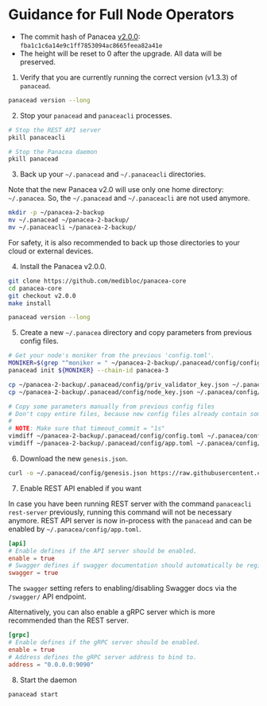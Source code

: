 # Guidance for Full Node Operators

- The commit hash of Panacea [v2.0.0](https://github.com/medibloc/panacea-core/releases/tag/v2.0.0): `fba1c1c6a14e9c1ff7853094ac8665feea82a41e`
- The height will be reset to 0 after the upgrade. All data will be preserved.

1. Verify that you are currently running the correct version (v1.3.3) of `panacead`.
```bash
panacead version --long
```

2. Stop your `panacead` and `panaceacli` processes.
```bash
# Stop the REST API server
pkill panaceacli

# Stop the Panacea daemon
pkill panacead
```

3. Back up your `~/.panacead` and `~/.panaceacli` directories.

Note that the new Panacea v2.0 will use only one home directory: `~/.panacea`.
So, the `~/.panacead` and `~/.panaceacli` are not used anymore.
```bash
mkdir -p ~/panacea-2-backup
mv ~/.panacead ~/panacea-2-backup/
mv ~/.panaceacli ~/panacea-2-backup/
```

For safety, it is also recommended to back up those directories to your cloud or external devices.

4. Install the Panacea v2.0.0.
```bash
git clone https://github.com/medibloc/panacea-core
cd panacea-core
git checkout v2.0.0
make install

panacead version --long
```

5. Create a new `~/.panacea` directory and copy parameters from previous config files.
```bash
# Get your node's moniker from the previous 'config.toml'.
MONIKER=$(grep "^moniker = " ~/panacea-2-backup/.panacead/config/config.toml | awk '{print $3}' | sed 's|"||g')
panacead init ${MONIKER} --chain-id panacea-3

cp ~/panacea-2-backup/.panacead/config/priv_validator_key.json ~/.panacea/config/
cp ~/panacea-2-backup/.panacead/config/node_key.json ~/.panacea/config/

# Copy some parameters manually from previous config files
# Don't copy entire files, because new config files already contain some parameters that are newly introduced.
#
# NOTE: Make sure that timeout_commit = "1s"
vimdiff ~/panacea-2-backup/.panacead/config/config.toml ~/.panacea/config/config.toml
vimdiff ~/panacea-2-backup/.panacead/config/app.toml ~/.panacea/config/app.toml
```

6. Download the new `genesis.json`.
```bash
curl -o ~/.panacead/config/genesis.json https://raw.githubusercontent.com/medibloc/panacea-launch/master/panacea-3/genesis.json
```

7. Enable REST API enabled if you want

In case you have been running REST server with the command `panaceacli rest-server` previously,
running this command will not be necessary anymore.
REST API server is now in-process with the `panacead` and can be enabled by `~/.panacea/config/app.toml`.
```toml
[api]
# Enable defines if the API server should be enabled.
enable = true
# Swagger defines if swagger documentation should automatically be registered.
swagger = true
```
The `swagger` setting refers to enabling/disabling Swagger docs via the `/swagger/` API endpoint.

Alternatively, you can also enable a gRPC server which is more recommended than the REST server.
```toml
[grpc]
# Enable defines if the gRPC server should be enabled.
enable = true
# Address defines the gRPC server address to bind to.
address = "0.0.0.0:9090"
```

8. Start the daemon
```bash
panacead start
```

